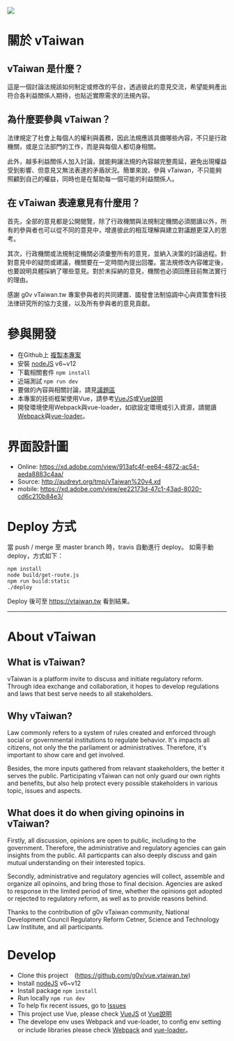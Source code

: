 ![](https://travis-ci.org/g0v/vue.vtaiwan.tw.svg?branch=master)

# 關於 vTaiwan 

## vTaiwan 是什麼？

這是一個討論法規該如何制定或修改的平台，透過彼此的意見交流，希望能夠產出符合各利益關係人期待，也貼近實際需求的法規內容。

## 為什麼要參與 vTaiwan？

法律規定了社會上每個人的權利與義務，因此法規應該具備哪些內容，不只是行政機關，或是立法部門的工作，而是與每個人都切身相關。

此外，越多利益關係人加入討論，就能夠讓法規的內容越完整周延，避免出現權益受到影響、但意見又無法表達的矛盾狀況。簡單來說，參與 vTaiwan，不只能夠照顧到自己的權益，同時也是在幫助每一個可能的利益關係人。

## 在 vTaiwan 表達意見有什麼用？

首先，全部的意見都是公開閱覽，除了行政機關與法規制定機關必須閱讀以外，所有的參與者也可以從不同的意見中，增進彼此的相互理解與建立對議題更深入的思考。

其次，行政機關或法規制定機關必須彙整所有的意見，並納入決策的討論過程。針對意見中的疑問或建議，機關要在一定時間內提出回覆。當法規修改內容確定後，也要說明具體採納了哪些意見。對於未採納的意見，機關也必須回應目前無法實行的理由。

感謝 g0v vTaiwan.tw 專案參與者的共同建置、國發會法制協調中心與資策會科技法律研究所的協力支援，以及所有參與者的意見貢獻。


# 參與開發

* 在Github上
[複製本專案](https://github.com/g0v/vue.vtaiwan.tw)
* 安裝
[nodeJS](https://nodejs.org/en/) v6~v12
* 下載相關套件
```npm install```
* 近端測試
```npm run dev```
* 要做的內容與相關討論，請見[議題區](https://github.com/g0v/vue.vtaiwan.tw/issues)
* 本專案的技術框架使用Vue，請參考[VueJS](https://vuejs.org/)或[Vue說明](https://cn.vuejs.org/)
* 開發環境使用Webpack與vue-loader，如欲設定環境或引入資源，請閱讀[Webpack](http://webpack.github.io/)與[vue-loader](https://github.com/vuejs/vue-loader)。

# 界面設計圖

* Online: https://xd.adobe.com/view/913afc4f-ee64-4872-ac54-aeda8883c4aa/
* Source: http://audreyt.org/tmp/vTaiwan%20v4.xd
* mobile: https://xd.adobe.com/view/ee22173d-47c1-43ad-8020-cd6c210b84e3/

# Deploy 方式

當 push / merge 至 master branch 時，travis 自動進行 deploy。
如需手動 deploy，方式如下：

```
npm install
node build/get-route.js
npm run build:static
./deploy
```

Deploy 後可至 https://vtaiwan.tw 看到結果。

---

# About vTaiwan

## What is vTaiwan?

vTaiwan is a platform invite to discuss and initiate regulatory reform. Through idea exchange and collaboration, it hopes to develop regulations and laws that best serve needs to all stakeholders. 


## Why vTaiwan?

Law commonly refers to a system of rules created and enforced through social or governmental institutions to regulate behavior. It's impacts all citizens, not only the the parliament or administratives. Therefore, it's important to show care and get involved. 


Besides, the more inputs gathered from relavant staakeholders, the better it serves the public. Participating vTaiwan can not only guard our own rights and benefits, but also help protect every possible stakeholders in various topic, issues and aspects.


## What does it do when giving opinoins in vTaiwan?

Firstly, all discussion, opinions are open to public, including to the government. Therefore, the administrative and regulatory agencies can gain insights from the public. All particpants can also deeply discuss and gain mutual understanding on their interested topics. 

Secondly, administrative and regulatory agencies will collect, assemble and organize all opinoins, and bring those to final decision. Agencies are asked to response in the limited period of time, whether the opinions got adopted or rejected to regulatory reform, as well as to provide reasons behind. 

Thanks to the contribution of g0v vTaiwan community, National Development Council Regulatory Reform Cetner, Science and Technology Law Institute, and all participants. 


# Develop
* Clone this project　(https://github.com/g0v/vue.vtaiwan.tw)
* Install [nodeJS](https://nodejs.org/en/) v6~v12
* Install package
```npm install```
* Run locally
```npm run dev```
* To help fix recent issues, go to [Issues](https://github.com/g0v/vue.vtaiwan.tw/issues)
* This project use Vue, please check [VueJS](https://vuejs.org/) ot [Vue說明](https://cn.vuejs.org/)
* The develope env uses Webpack and vue-loader, to config env setting or include libraries please check [Webpack](http://webpack.github.io/) and [vue-loader](https://github.com/vuejs/vue-loader)。
